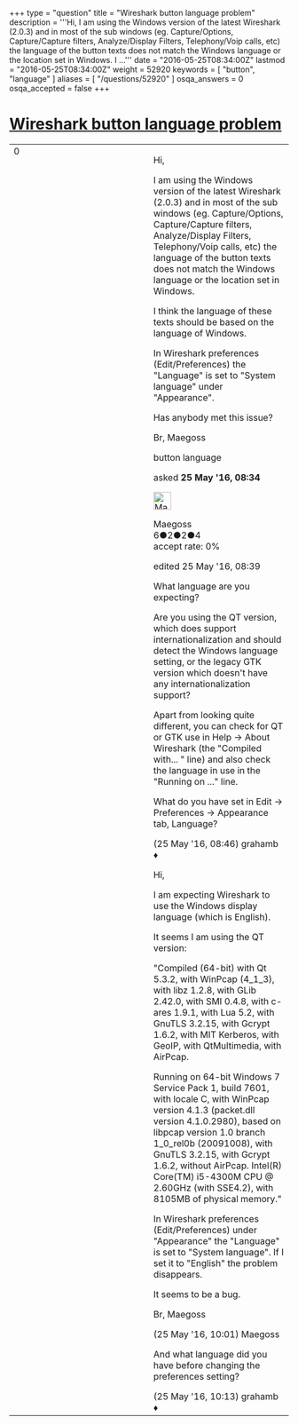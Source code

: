 +++
type = "question"
title = "Wireshark button language problem"
description = '''Hi, I am using the Windows version of the latest Wireshark (2.0.3) and in most of the sub windows (eg. Capture/Options, Capture/Capture filters, Analyze/Display Filters, Telephony/Voip calls, etc) the language of the button texts does not match the Windows language or the location set in Windows. I ...'''
date = "2016-05-25T08:34:00Z"
lastmod = "2016-05-25T08:34:00Z"
weight = 52920
keywords = [ "button", "language" ]
aliases = [ "/questions/52920" ]
osqa_answers = 0
osqa_accepted = false
+++

<div class="headNormal">

# [Wireshark button language problem](/questions/52920/wireshark-button-language-problem)

</div>

<div id="main-body">

<div id="askform">

<table id="question-table" style="width:100%;"><colgroup><col style="width: 50%" /><col style="width: 50%" /></colgroup><tbody><tr class="odd"><td style="width: 30px; vertical-align: top"><div class="vote-buttons"><div id="post-52920-score" class="post-score" title="current number of votes">0</div><div id="favorite-count" class="favorite-count"></div></div></td><td><div id="item-right"><div class="question-body"><p>Hi,</p><p>I am using the Windows version of the latest Wireshark (2.0.3) and in most of the sub windows (eg. Capture/Options, Capture/Capture filters, Analyze/Display Filters, Telephony/Voip calls, etc) the language of the button texts does not match the Windows language or the location set in Windows.</p><p>I think the language of these texts should be based on the language of Windows.</p><p>In Wireshark preferences (Edit/Preferences) the "Language" is set to "System language" under "Appearance".</p><p>Has anybody met this issue?</p><p>Br, Maegoss</p></div><div id="question-tags" class="tags-container tags">button language</div><div id="question-controls" class="post-controls"></div><div class="post-update-info-container"><div class="post-update-info post-update-info-user"><p>asked <strong>25 May '16, 08:34</strong></p><img src="https://secure.gravatar.com/avatar/db0ca15f86ebfc124b300043c47f8a63?s=32&amp;d=identicon&amp;r=g" class="gravatar" width="32" height="32" alt="Maegoss&#39;s gravatar image" /><p>Maegoss<br />
<span class="score" title="6 reputation points">6</span><span title="2 badges"><span class="badge1">●</span><span class="badgecount">2</span></span><span title="2 badges"><span class="silver">●</span><span class="badgecount">2</span></span><span title="4 badges"><span class="bronze">●</span><span class="badgecount">4</span></span><br />
<span class="accept_rate" title="Rate of the user&#39;s accepted answers">accept rate:</span> <span title="Maegoss has no accepted answers">0%</span></p></div><div class="post-update-info post-update-info-edited"><p>edited 25 May '16, 08:39</p></div></div><div id="comments-container-52920" class="comments-container"><span id="52921"></span><div id="comment-52921" class="comment"><div id="post-52921-score" class="comment-score"></div><div class="comment-text"><p>What language are you expecting?</p><p>Are you using the QT version, which does support internationalization and should detect the Windows language setting, or the legacy GTK version which doesn't have any internationalization support?</p><p>Apart from looking quite different, you can check for QT or GTK use in Help -&gt; About Wireshark (the "Compiled with... " line) and also check the language in use in the "Running on ..." line.</p><p>What do you have set in Edit -&gt; Preferences -&gt; Appearance tab, Language?</p></div><div id="comment-52921-info" class="comment-info"><span class="comment-age">(25 May '16, 08:46)</span> grahamb ♦</div></div><span id="52926"></span><div id="comment-52926" class="comment"><div id="post-52926-score" class="comment-score"></div><div class="comment-text"><p>Hi,</p><p>I am expecting Wireshark to use the Windows display language (which is English).</p><p>It seems I am using the QT version:</p><p>"Compiled (64-bit) with Qt 5.3.2, with WinPcap (4_1_3), with libz 1.2.8, with GLib 2.42.0, with SMI 0.4.8, with c-ares 1.9.1, with Lua 5.2, with GnuTLS 3.2.15, with Gcrypt 1.6.2, with MIT Kerberos, with GeoIP, with QtMultimedia, with AirPcap.</p><p>Running on 64-bit Windows 7 Service Pack 1, build 7601, with locale C, with WinPcap version 4.1.3 (packet.dll version 4.1.0.2980), based on libpcap version 1.0 branch 1_0_rel0b (20091008), with GnuTLS 3.2.15, with Gcrypt 1.6.2, without AirPcap. Intel(R) Core(TM) i5-4300M CPU @ 2.60GHz (with SSE4.2), with 8105MB of physical memory."</p><p>In Wireshark preferences (Edit/Preferences) under "Appearance" the "Language" is set to "System language". If I set it to "English" the problem disappears.</p><p>It seems to be a bug.</p><p>Br, Maegoss</p></div><div id="comment-52926-info" class="comment-info"><span class="comment-age">(25 May '16, 10:01)</span> Maegoss</div></div><span id="52930"></span><div id="comment-52930" class="comment"><div id="post-52930-score" class="comment-score"></div><div class="comment-text"><p>And what language did you have before changing the preferences setting?</p></div><div id="comment-52930-info" class="comment-info"><span class="comment-age">(25 May '16, 10:13)</span> grahamb ♦</div></div></div><div id="comment-tools-52920" class="comment-tools"></div><div class="clear"></div><div id="comment-52920-form-container" class="comment-form-container"></div><div class="clear"></div></div></td></tr></tbody></table>

</div>

</div>


